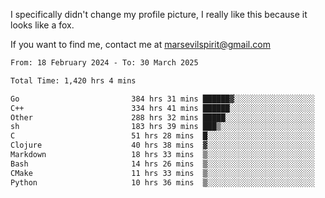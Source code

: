 I specifically didn't change my profile picture, I really like this because it looks like a fox.

If you want to find me, contact me at marsevilspirit@gmail.com

<!--START_SECTION:waka-->

```txt
From: 18 February 2024 - To: 30 March 2025

Total Time: 1,420 hrs 4 mins

Go                         384 hrs 31 mins ██████▓░░░░░░░░░░░░░░░░░░   27.08 %
C++                        334 hrs 41 mins ██████░░░░░░░░░░░░░░░░░░░   23.57 %
Other                      288 hrs 32 mins █████░░░░░░░░░░░░░░░░░░░░   20.32 %
sh                         183 hrs 39 mins ███▒░░░░░░░░░░░░░░░░░░░░░   12.93 %
C                          51 hrs 28 mins  █░░░░░░░░░░░░░░░░░░░░░░░░   03.63 %
Clojure                    40 hrs 38 mins  ▓░░░░░░░░░░░░░░░░░░░░░░░░   02.86 %
Markdown                   18 hrs 33 mins  ▒░░░░░░░░░░░░░░░░░░░░░░░░   01.31 %
Bash                       14 hrs 26 mins  ▒░░░░░░░░░░░░░░░░░░░░░░░░   01.02 %
CMake                      11 hrs 33 mins  ▒░░░░░░░░░░░░░░░░░░░░░░░░   00.81 %
Python                     10 hrs 36 mins  ▒░░░░░░░░░░░░░░░░░░░░░░░░   00.75 %
```

<!--END_SECTION:waka-->
